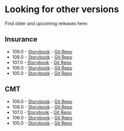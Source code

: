 # Looking for other versions

Find older and upcoming releases here:

## Insurance

- 109.0 - [Storybook](./ins-109.0) - [Git Repo](https://github.com/vlocityinc/newport-design-system/tree/ins-109.0)
- 108.0 - [Storybook](./ins-108.0) - [Git Repo](https://github.com/vlocityinc/newport-design-system/tree/ins-108.0)
- 107.0 - [Storybook](./ins-107.0) - [Git Repo](https://github.com/vlocityinc/newport-design-system/tree/ins-107.0)
- 106.0 - [Storybook](./ins-106.0) - [Git Repo](https://github.com/vlocityinc/newport-design-system/tree/ins-106.0)
- 105.0 - [Storybook](./ins-105.0) - [Git Repo](https://github.com/vlocityinc/newport-design-system/tree/ins-105.0)

## CMT

- 109.0 - [Storybook](./cmt-109.0) - [Git Repo](https://github.com/vlocityinc/newport-design-system/tree/cmt-109.0)
- 108.0 - [Storybook](./cmt-108.0) - [Git Repo](https://github.com/vlocityinc/newport-design-system/tree/cmt-108.0)
- 107.0 - [Storybook](./cmt-107.0) - [Git Repo](https://github.com/vlocityinc/newport-design-system/tree/cmt-107.0)
- 106.0 - [Storybook](./cmt-106.0) - [Git Repo](https://github.com/vlocityinc/newport-design-system/tree/cmt-106.0)
- 105.0 - [Storybook](./cmt-105.0) - [Git Repo](https://github.com/vlocityinc/newport-design-system/tree/cmt-105.0)
